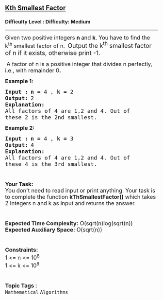 <h2><a href="https://www.geeksforgeeks.org/problems/kth-smallest-factor2345/1">Kth Smallest Factor</a></h2><h3>Difficulty Level : Difficulty: Medium</h3><hr><div class="problems_problem_content__Xm_eO"><p><span style="font-size: 18px;">Given two positive integers <strong>n </strong>and <strong>k</strong>. You have to find the k<sup>th</sup> smallest factor of n.&nbsp;</span><span style="font-size: 18px;"><strong>&nbsp;</strong></span><span style="font-size: 20px;">Output the k<sup>th</sup>&nbsp;smallest factor of n if it exists, otherwise print -1.</span></p>
<p><span style="font-size: 18px;">&nbsp;A factor of n is a positive integer that divides n perfectly, i.e., with remainder 0<strong>.</strong></span></p>
<p><span style="font-size: 18px;"><strong>Example 1:</strong></span></p>
<pre><span style="font-size: 18px;"><strong>Input :</strong></span><strong> </strong><span style="font-size: 18px;"><strong>n = </strong>4 , <strong>k = </strong>2</span>
<span style="font-size: 18px;"><strong>Output:</strong></span> <span style="font-size: 18px;">2</span>
<span style="font-size: 18px;"><strong>Explanation:</strong></span>
<span style="font-size: 18px;">All factors of 4 are 1,2 and 4. Out of
these 2 is the 2nd smallest.</span></pre>
<p><span style="font-size: 18px;"><strong>Example 2:</strong></span></p>
<pre><span style="font-size: 18px;"><strong>Input :</strong></span><strong> </strong><span style="font-size: 18px;"><strong>n = </strong>4 , <strong>k = </strong>3</span>
<span style="font-size: 18px;"><strong>Output:</strong></span> <span style="font-size: 18px;">4</span>
<span style="font-size: 18px;"><strong>Explanation:</strong></span>
<span style="font-size: 18px;">All factors of 4 are 1,2 and 4. Out of
these 4 is the 3rd smallest.</span></pre>
<p>&nbsp;</p>
<p><span style="font-size: 18px;"><strong>Your Task:</strong><br>You don't need to read input or print anything. Your task is to complete the function <strong>kThSmallestFactor()</strong> which takes 2 Integers n and k as input and returns the answer.</span></p>
<p>&nbsp;</p>
<p><span style="font-size: 18px;"><strong>Expected Time Complexity:</strong> O(sqrt(n)log(sqrt(n))<br><strong>Expected Auxiliary Space:</strong> O(sqrt(n))</span></p>
<p>&nbsp;</p>
<p><span style="font-size: 18px;"><strong>Constraints:</strong></span><br><span style="font-size: 18px;">1 &lt;= n &lt;= 10<sup>8</sup><br>1 &lt;= k &lt;= 10<sup>8</sup></span></p></div><br><p><span style=font-size:18px><strong>Topic Tags : </strong><br><code>Mathematical</code>&nbsp;<code>Algorithms</code>&nbsp;